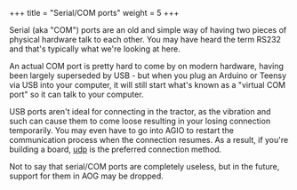 +++
title = "Serial/COM ports"
weight = 5
+++

Serial (aka "COM") ports are an old and simple way of having two pieces of physical hardware talk to each other. You may have heard the term RS232 and that's typically what we're looking at here.

An actual COM port is pretty hard to come by on modern hardware, having been largely superseded by USB - but when you plug an Arduino or Teensy via USB into your computer, it will still start what's known as a "virtual COM port" so it can talk to your computer.

USB ports aren't ideal for connecting in the tractor, as the vibration and such can cause them to come loose resulting in your losing connection temporarily. You may even have to go into AGIO to restart the communication process when the connection resumes. As a result, if you're building a board, [udp](../udp) is the preferred connection method.

Not to say that serial/COM ports are completely useless, but in the future, support for them in AOG may be dropped.